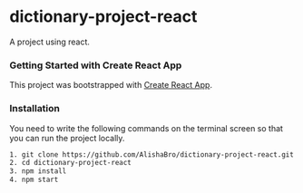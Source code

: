 # dictionary-project-react

A project using react.

### Getting Started with Create React App

This project was bootstrapped with [Create React App](https://github.com/facebook/create-react-app).

### Installation

You need to write the following commands on the terminal screen so that you can run the project locally.

```sh
1. git clone https://github.com/AlishaBro/dictionary-project-react.git
2. cd dictionary-project-react
3. npm install
4. npm start
```


